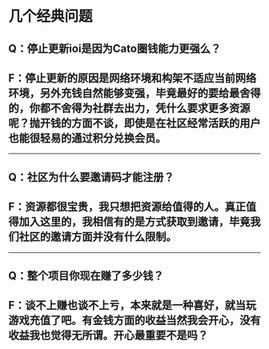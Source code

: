 # 几个经典问题
## Q：停止更新ioi是因为Cato圈钱能力更强么？
## F：停止更新的原因是网络环境和构架不适应当前网络环境，另外充钱自然能够变强，毕竟最好的要给最舍得的，你都不舍得为社群去出力，凭什么要求更多资源呢？抛开钱的方面不谈，即使是在社区经常活跃的用户也能很轻易的通过积分兑换会员。
---
## Q：社区为什么要邀请码才能注册？
## F：资源都很宝贵，我只想把资源给值得的人。真正值得加入这里的，我相信有的是方式获取到邀请，毕竟我们社区的邀请方面并没有什么限制。
---
## Q：整个项目你现在赚了多少钱？
## F：谈不上赚也谈不上亏，本来就是一种喜好，就当玩游戏充值了吧。有金钱方面的收益当然我会开心，没有收益我也觉得无所谓。开心最重要不是吗？